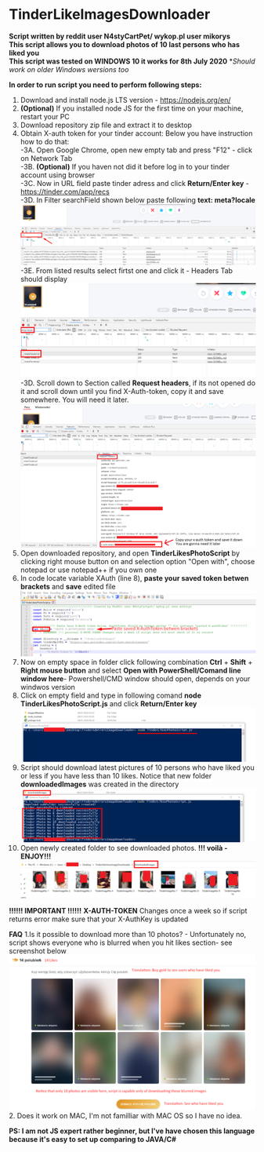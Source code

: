 # TinderLikeImagesDownloader
**Script written by reddit user N4styCartPet/ wykop.pl user mikorys** \
**This script allows you to download photos of 10 last persons who has liked you** \
**This script was tested on WINDOWS 10 it works for 8th July 2020**
**Should work on older Windows wersions too*

**In order to run script you need to perform following steps:**
1. Download and install node.js LTS version - https://nodejs.org/en/ 
2. **(Optional)** If you installed node JS for the first time on your machine, restart your PC 
3. Download repository zip file and extract it to desktop 
4. Obtain X-auth token for your tinder account: Below you have instruction how to do that:\
  -3A. Open Google Chrome, open new empty tab and press "F12" - click on Network Tab\
  -3B. **(Optional)** If you haven not did it before log in to your tinder account using browser \
  -3C. Now in URL field paste tinder adress and click **Return/Enter key** - https://tinder.com/app/recs \
  -3D. In Filter searchField shown below paste following **text: meta?locale** \
  ![](images4Readme/FilterFieldLocation.png)
  -3E. From listed results select firtst one and click it - Headers Tab should display\
  ![](images4Readme/ClickOnMetaLocale.png)
  -3D. Scroll down to Section called **Request headers**, if its not opened do it and scroll down until you find X-Auth-token, copy it and save somewhere. You will need it later.
  ![](images4Readme/Obtain%20X-Auth%20token.png)
5. Open downloaded repository, and open **TinderLikesPhotoScript** by clicking right mouse button on and selection option "Open with", choose notepad or use notepad++ if you own one 
6. In code locate variable XAuth (line 8), **paste your saved token betwen brackets** and **save** edited file 
![](images4Readme/pasteXauthToken.png)
7. Now on empty space in folder click following combination **Ctrl** + **Shift**  + **Right mouse button** and select **Open with PowerShell/Comand line window here**- Powershell/CMD window should open, depends on your windwos version
8. Click on empty field and type in following comand **node TinderLikesPhotoScript.js** and click **Return/Enter key** 
![](images4Readme/RunningScript.png)
9. Script should download latest pictures of 10 persons who have liked you or less if you have less than 10 likes. Notice that new folder **downloadedImages** was created in the directory 
![](images4Readme/Download%20completion.png)
10. Open newly created folder to see downloaded photos. **!!! voilà - ENJOY!!!**
![](images4Readme/downloadedImages.png)

**!!!!!! IMPORTANT !!!!!!**
**X-AUTH-TOKEN** Changes once a week so if script returns error make sure that your X-AuthKey is updated

**FAQ**
1.Is it possible to download more than 10 photos? - Unfortunately no, script shows everyone who is blurred when you hit likes section- see screenshot below
![](images4Readme/BluredPhotos.png)
2. Does it work on MAC, I'm not familliar with MAC OS so I have no idea.

**PS: I am not JS expert rather beginner, but I've have chosen this language because it's easy to set up comparing to JAVA/C#**
